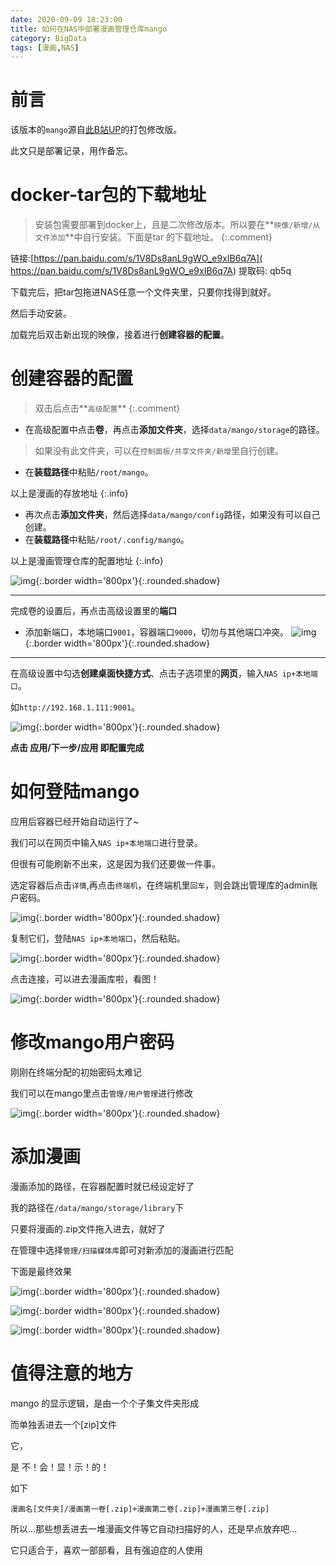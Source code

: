 ```yaml
---
date: 2020-09-09 18:23:00
title: 如何在NAS中部署漫画管理仓库mango
category: BigData
tags: [漫画,NAS]
---
```

# 前言
该版本的`mango`源自[此B站UP](https://www.bilibili.com/video/BV1zQ4y1P7dn)的打包修改版。

此文只是部署记录，用作备忘。
# docker-tar包的下载地址
> 安装包需要部署到docker上，且是二次修改版本。所以要在**`映像/新增/从文件添加`**中自行安装。下面是tar 的下载地址。
{:.comment} 

链接:[https://pan.baidu.com/s/1V8Ds8anL9gWO_e9xIB6q7A]( https://pan.baidu.com/s/1V8Ds8anL9gWO_e9xIB6q7A)  提取码: qb5q

下载完后，把tar包拖进NAS任意一个文件夹里，只要你找得到就好。

然后手动安装。

加载完后双击新出现的映像，接着进行**创建容器的配置**。
# 创建容器的配置
> 双击后点击**`高级配置`**
{:.comment} 

 - 在高级配置中点击**卷**，再点击**添加文件夹**，选择`data/mango/storage`的路径。
 
> 如果没有此文件夹，可以在`控制面板/共享文件夹/新增`里自行创建。

 - 在**装载路径**中粘贴`/root/mango`。
 
 以上是漫画的存放地址
 {:.info}

 - 再次点击**添加文件夹**，然后选择`data/mango/config`路径，如果没有可以自己创建。
 - 在**装载路径**中粘贴`/root/.config/mango`。
 
以上是漫画管理仓库的配置地址
 {:.info}

![img](http://pic.yupoo.com/erowz/23f5973a/fa5dd4e0.jpg){:.border width='800px'}{:.rounded.shadow}

----

完成卷的设置后，再点击高级设置里的**端口**

 - 添加新端口，本地端口`9001`，容器端口`9000`，切勿与其他端口冲突。
![img](http://pic.yupoo.com/erowz/15fc1eea/bb1f87e8.jpg){:.border width='800px'}{:.rounded.shadow}

----

在高级设置中勾选**创建桌面快捷方式**、点击子选项里的**网页**，输入`NAS ip+本地端口`。

如`http://192.168.1.111:9001`。

![img](http://pic.yupoo.com/erowz/5aed1048/a2827b16.jpg){:.border width='800px'}{:.rounded.shadow}

**点击 应用/下一步/应用 即配置完成**

# 如何登陆mango
应用后容器已经开始自动运行了~

我们可以在网页中输入`NAS ip+本地端口`进行登录。

但很有可能刷新不出来，这是因为我们还要做一件事。

选定容器后点击`详情`,再点击`终端机`，在终端机里`回车`，则会跳出管理库的admin账户密码。

![img](http://pic.yupoo.com/erowz/705cc1ac/dbef80b7.jpg){:.border width='800px'}{:.rounded.shadow}

复制它们，登陆`NAS ip+本地端口`，然后粘贴。

![img](http://pic.yupoo.com/erowz/3bd0c9eb/c8307dfa.jpg){:.border width='800px'}{:.rounded.shadow}

点击连接，可以进去漫画库啦，看图！

![img](http://pic.yupoo.com/erowz/fcaed1c2/e3a782dd.jpg){:.border width='800px'}{:.rounded.shadow}

# 修改mango用户密码
刚刚在终端分配的初始密码太难记

我们可以在mango里点击`管理/用户管理`进行修改

![img](http://pic.yupoo.com/erowz/2a493083/a3bbb1de.jpg){:.border width='800px'}{:.rounded.shadow}

# 添加漫画
漫画添加的路径，在容器配置时就已经设定好了

我的路径在`/data/mango/storage/library`下

只要将漫画的.zip文件拖入进去，就好了

在管理中选择`管理/扫描媒体库`即可对新添加的漫画进行匹配

下面是最终效果

![img](http://pic.yupoo.com/erowz/cd4e4c5d/04211f9d.jpg){:.border width='800px'}{:.rounded.shadow}

![img](http://pic.yupoo.com/erowz/2aa7e4eb/ee1ad9f3.jpg){:.border width='800px'}{:.rounded.shadow}

![img](http://pic.yupoo.com/erowz/668b695d/0c4f3ddb.jpg){:.border width='800px'}{:.rounded.shadow}

# 值得注意的地方
mango 的显示逻辑，是由一个个子集文件夹形成

而单独丢进去一个[zip]文件

它，

是 不！会！显！示！的！

如下

`漫画名[文件夹]/漫画第一卷[.zip]+漫画第二卷[.zip]+漫画第三卷[.zip]`

所以...那些想丢进去一堆漫画文件等它自动扫描好的人，还是早点放弃吧...

它只适合于，喜欢一部部看，且有强迫症的人使用